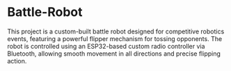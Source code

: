 # Battle-Robot
This project is a custom-built battle robot designed for competitive robotics events, featuring a powerful flipper mechanism for tossing opponents. The robot is controlled using an ESP32-based custom radio controller via Bluetooth, allowing smooth movement in all directions and precise flipping action.

